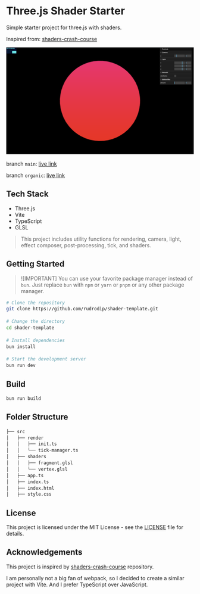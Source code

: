 # Three.js Shader Starter

Simple starter project for three.js with shaders.

Inspired from: [shaders-crash-course](https://github.com/visionary-3d/shaders-crash-course)

![demo](.github/assets/og.png)

branch `main`: [live link](https://threejs-shaders-template.vercel.app)

branch `organic`: [live link](https://shader-animation.vercel.app)

## Tech Stack

- Three.js
- Vite
- TypeScript
- GLSL

> This project includes utility functions for rendering, camera, light, effect composer, post-processing, tick, and shaders.

## Getting Started

> ![IMPORTANT]
> You can use your favorite package manager instead of `bun`. Just replace `bun` with `npm` or `yarn` or `pnpm` or any other package manager.

```bash
# Clone the repository
git clone https://github.com/rudrodip/shader-template.git

# Change the directory
cd shader-template

# Install dependencies
bun install

# Start the development server
bun run dev
```

## Build

```bash
bun run build
```

## Folder Structure

```bash
├── src
│   ├── render
│   │   ├── init.ts
│   │   └── tick-manager.ts
│   ├── shaders
│   │   ├── fragment.glsl
│   │   └── vertex.glsl
│   ├── app.ts
│   ├── index.ts
│   ├── index.html
│   ├── style.css
```

## License

This project is licensed under the MIT License - see the [LICENSE](./LICENSE.md) file for details.

## Acknowledgements

This project is inspired by [shaders-crash-course](https://github.com/visionary-3d/shaders-crash-course) repository.

I am personally not a big fan of webpack, so I decided to create a similar project with Vite. And I prefer TypeScript over JavaScript.

